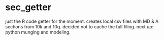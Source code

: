 # sec_getter
 just the R code getter for the moment.
 creates local csv files with MD & A sections from 10k and 10q.
 decided not to cache the full filing.
 next up: python munging and modeling.
 
